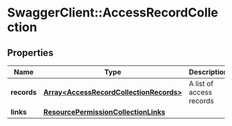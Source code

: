 # SwaggerClient::AccessRecordCollection

## Properties
Name | Type | Description | Notes
------------ | ------------- | ------------- | -------------
**records** | [**Array&lt;AccessRecordCollectionRecords&gt;**](AccessRecordCollectionRecords.md) | A list of access records | 
**links** | [**ResourcePermissionCollectionLinks**](ResourcePermissionCollectionLinks.md) |  | 

